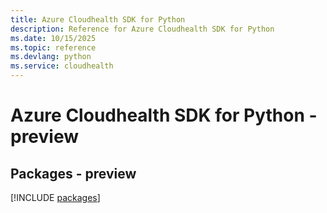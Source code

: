 ```yaml
---
title: Azure Cloudhealth SDK for Python
description: Reference for Azure Cloudhealth SDK for Python
ms.date: 10/15/2025
ms.topic: reference
ms.devlang: python
ms.service: cloudhealth
---
```

# Azure Cloudhealth SDK for Python - preview
## Packages - preview
[!INCLUDE [packages](cloudhealth-index.md)]